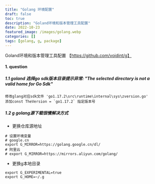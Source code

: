 ```yaml
---
title: "Golang 环境配置"
draft: false
toc: true
description: "Goland环境和版本管理工具配置"
date: 2022-10-23
featured_image: /images/golang.webp
categories: []
tags: [golang, g, package]
---
```

Goland环境和版本管理工具配置 【https://github.com/voidint/g】<!--more-->
#### 1. question

##### 1.1 goland 选择go sdk版本目录提示异常: "The selected directory is not a valid home for Go Sdk"

```text
修改glang对应sdk文件 'go1.17.2\src\runtime\internal\sys\zversion.go'
添加const TheVersion = `go1.17.2` 指定版本号
```

##### 1.2 g golang源下载很慢解决方式

- 更换仓库源地址

```shell
# 设置环境变量
# google.cn
export G_MIRROR=https://golang.google.cn/dl/
# 阿里云
# export G_MIRROR=https://mirrors.aliyun.com/golang/
```

- 更换g本地目录

```shell
export G_EXPERIMENTAL=true
export G_HOME=~/.g
```
